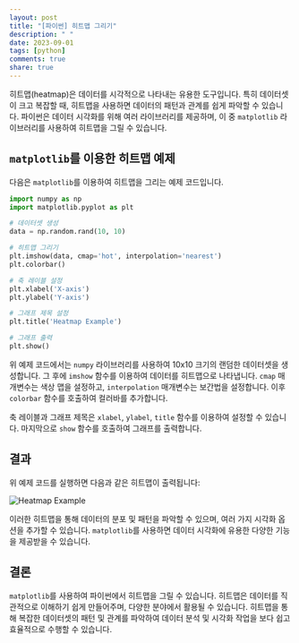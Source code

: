 ```yaml
---
layout: post
title: "[파이썬] 히트맵 그리기"
description: " "
date: 2023-09-01
tags: [python]
comments: true
share: true
---
```


히트맵(heatmap)은 데이터를 시각적으로 나타내는 유용한 도구입니다. 특히 데이터셋이 크고 복잡할 때, 히트맵을 사용하면 데이터의 패턴과 관계를 쉽게 파악할 수 있습니다. 파이썬은 데이터 시각화를 위해 여러 라이브러리를 제공하며, 이 중 `matplotlib` 라이브러리를 사용하여 히트맵을 그릴 수 있습니다.

## `matplotlib`를 이용한 히트맵 예제

다음은 `matplotlib`를 이용하여 히트맵을 그리는 예제 코드입니다.

```python
import numpy as np
import matplotlib.pyplot as plt

# 데이터셋 생성
data = np.random.rand(10, 10)

# 히트맵 그리기
plt.imshow(data, cmap='hot', interpolation='nearest')
plt.colorbar()

# 축 레이블 설정
plt.xlabel('X-axis')
plt.ylabel('Y-axis')

# 그래프 제목 설정
plt.title('Heatmap Example')

# 그래프 출력
plt.show()
```

위 예제 코드에서는 `numpy` 라이브러리를 사용하여 10x10 크기의 랜덤한 데이터셋을 생성합니다. 그 후에 `imshow` 함수를 이용하여 데이터를 히트맵으로 나타냅니다. `cmap` 매개변수는 색상 맵을 설정하고, `interpolation` 매개변수는 보간법을 설정합니다. 이후 `colorbar` 함수를 호출하여 컬러바를 추가합니다.

축 레이블과 그래프 제목은 `xlabel`, `ylabel`, `title` 함수를 이용하여 설정할 수 있습니다. 마지막으로 `show` 함수를 호출하여 그래프를 출력합니다.

## 결과

위 예제 코드를 실행하면 다음과 같은 히트맵이 출력됩니다:

![Heatmap Example](heatmap_example.png)

이러한 히트맵을 통해 데이터의 분포 및 패턴을 파악할 수 있으며, 여러 가지 시각화 옵션을 추가할 수 있습니다. `matplotlib`를 사용하면 데이터 시각화에 유용한 다양한 기능을 제공받을 수 있습니다.

## 결론

`matplotlib`를 사용하여 파이썬에서 히트맵을 그릴 수 있습니다. 히트맵은 데이터를 직관적으로 이해하기 쉽게 만들어주며, 다양한 분야에서 활용될 수 있습니다. 히트맵을 통해 복잡한 데이터셋의 패턴 및 관계를 파악하여 데이터 분석 및 시각화 작업을 보다 쉽고 효율적으로 수행할 수 있습니다.